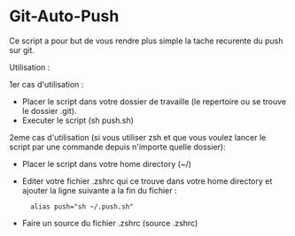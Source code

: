 # Git-Auto-Push

Ce script a pour but de vous rendre plus simple la tache recurente du push sur git.

Utilisation :

1er cas d'utilisation :

- Placer le script dans votre dossier de travaille (le repertoire ou se trouve le dossier .git).
- Executer le script (sh push.sh)

2eme cas d'utilisation (si vous utiliser zsh et que vous voulez lancer le script par une commande depuis n'importe quelle dossier):

- Placer le script dans votre home directory (~/)
- Editer votre fichier .zshrc qui ce trouve dans votre home directory et ajouter la ligne suivante a la fin du fichier :
 
        alias push="sh ~/.push.sh"
- Faire un source du fichier .zshrc (source .zshrc) 
